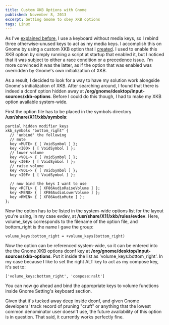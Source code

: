 ```yaml
---
title: Custom XKB Options with Gnome
published: November 8, 2013
excerpt: Getting Gnome to obey XKB options
tags: Linux
---
```


As I've [explained before](/posts/xmonad-ignores-bindings/#media-keys), I use a keyboard without media keys, so I rebind three otherwise-unused keys to act as my media keys. I accomplish this on Gnome by using a custom XKB option that I [created](/posts/xmonad-ignores-bindings/#workaround). I used to enable this XKB option by simply running a script at startup that enabled it, but I noticed that it was subject to either a race condition or a precedence issue. I'm more convinced it was the latter, as if the option that was enabled was overridden by Gnome's own initialization of XKB.

As a result, I decided to look for a way to have my solution work alongside Gnome's initialization of XKB. After searching around, I found that there is indeed a dconf option hidden away at **/org/gnome/desktop/input-sources/xkb-options**. Before I could do this though, I had to make my XKB option available system-wide.

First the option file has to be placed in the symbols directory **/usr/share/X11/xkb/symbols**:

```
partial hidden modifier_keys
xkb_symbols "bottom_right" {
  // 'unbind' the following
  // mute
  key <MUTE> { [ VoidSymbol ] };
  key <I0D> { [ VoidSymbol ] };
  // lower volume
  key <VOL-> { [ VoidSymbol ] };
  key <I0E> { [ VoidSymbol ] };
  // raise volume
  key <VOL+> { [ VoidSymbol ] };
  key <I0F> { [ VoidSymbol ] };

  // now bind the keys I want to use
  key <RCTL> { [ XF86AudioRaiseVolume ] };
  key <MENU> { [ XF86AudioLowerVolume ] };
  key <RWIN> { [ XF86AudioMute ] };
};
```

Now the option has to be listed in the system-wide options list for the layout you're using, in my case evdev, at **/usr/share/X11/xkb/rules/evdev**. Here, volume\_keys corresponds to the filename of the option file, and bottom\_right is the name I gave the group:

```
volume_keys:bottom_right = +volume_keys(bottom_right)
```

Now the option can be referenced system-wide, so it can be entered into the the Gnome XKB options dconf key at **/org/gnome/desktop/input-sources/xkb-options**. Put it inside the list as 'volume\_keys:bottom_right'. In my case because I like to set the right ALT key to act as my compose key, it's set to:

```
['volume_keys:bottom_right', 'compose:ralt']
```

You can now go ahead and bind the appropriate keys to volume functions inside Gnome Setting's keyboard section.

Given that it's tucked away deep inside dconf, and given Gnome developers' track record of pruning "cruft" or anything that the lowest common denominator user doesn't use, the future availability of this option is in question. That said, it currently works perfectly fine.

